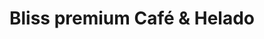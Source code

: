 ---
title: "Bliss premium Café & Helado"
url: /caicedonia/bliss-premium-cafe-und-helado/
shop: Bäckerei
---